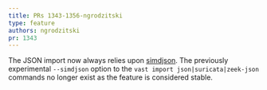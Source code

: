 ```yaml
---
title: PRs 1343-1356-ngrodzitski
type: feature
authors: ngrodzitski
pr: 1343
---
```


The JSON import now always relies upon [simdjson](https://simdjson.org). The
previously experimental `--simdjson` option to the `vast import
json|suricata|zeek-json` commands no longer exist as the feature is considered
stable.
